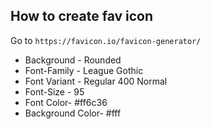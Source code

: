 ## How to create fav icon

Go to `https://favicon.io/favicon-generator/`

- Background - Rounded
- Font-Family - League Gothic
- Font Variant - Regular 400 Normal
- Font-Size - 95
- Font Color- #ff6c36
- Background Color- #fff
